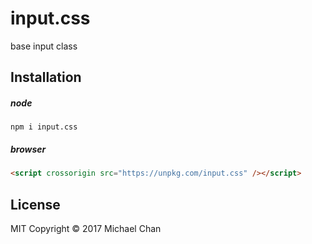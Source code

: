 # input.css
base input class

## Installation
##### node
```
npm i input.css
```

##### browser
```html
<script crossorigin src="https://unpkg.com/input.css" /></script>
```

## License
MIT
Copyright &copy; 2017 Michael Chan
